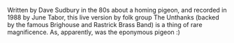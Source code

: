Written by Dave Sudbury in the 80s about a homing pigeon, and recorded in 1988 by June Tabor, this live version by folk group The Unthanks (backed by the famous Brighouse and Rastrick Brass Band) is a thing of rare magnificence.  As, apparently, was the eponymous pigeon :)
